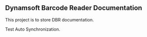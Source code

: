## Dynamsoft Barcode Reader Documentation

This project is to store DBR documentation.

Test Auto Synchronization.